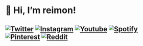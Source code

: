 # 👋 Hi, I’m reimon!

## [![Twitter](https://cdn4.iconfinder.com/data/icons/social-media-icons-the-circle-set/48/twitter_circle-48.png)](https://twitter.com/yonosedondevoy) [![Instagram](https://cdn3.iconfinder.com/data/icons/2018-social-media-logotypes/1000/2018_social_media_popular_app_logo_instagram-48.png)](https://instagram.com/yonosedondevoy) [![Youtube](https://cdn3.iconfinder.com/data/icons/2018-social-media-logotypes/1000/2018_social_media_popular_app_logo_youtube-48.png)](https://www.youtube.com/@reimnet) [![Spotify](https://cdn0.iconfinder.com/data/icons/social-media-2474/128/spotify_interface_media_social_logo-48.png)](https://open.spotify.com/user/11134995765) [![Pinterest](https://cdn2.iconfinder.com/data/icons/social-media-2285/512/1_Pinterest_colored_svg-48.png)](https://pinterest.com/yonosedondevoy) [![Reddit](https://cdn3.iconfinder.com/data/icons/2018-social-media-logotypes/1000/2018_social_media_popular_app_logo_reddit-48.png)](https://www.reddit.com/user/yonosedondevoy)
